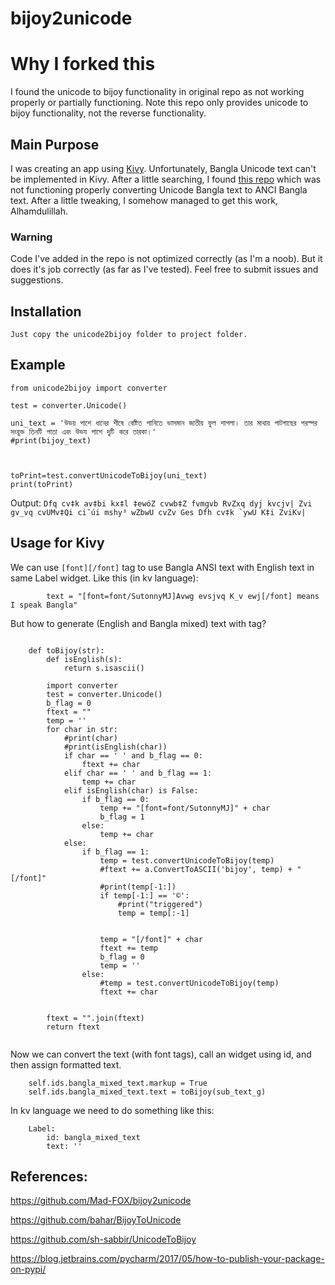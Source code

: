 
# bijoy2unicode

# Why I forked this
I found the unicode to bijoy functionality in original repo as not working properly or partially functioning. Note this repo only provides unicode to bijoy functionality, not the reverse functionality.

## Main Purpose
I was creating an app using [Kivy](https://github.com/kivy/kivy). Unfortunately, Bangla Unicode text can't be implemented in Kivy. After a little searching, I found [this repo](https://github.com/Mad-FOX/bijoy2unicode) which was not functioning properly converting Unicode Bangla text to ANCI Bangla text. After a little tweaking, I somehow managed to get this work, Alhamdulillah.
### Warning
Code I've added in the repo is not optimized correctly (as I'm a noob). But it does it's job correctly (as far as I've tested). Feel free to submit issues and suggestions.



## Installation
    
    Just copy the unicode2bijoy folder to project folder.

## Example
    from unicode2bijoy import converter
    
    test = converter.Unicode()
    
    uni_text = 'উভয় পাশে ধানের শীষে বেষ্টিত পানিতে ভাসমান জাতীয় ফুল শাপলা। তার মাথায় পাটগাছের পরস্পর সংযুক্ত তিনটি পাতা এবং উভয পাশে দুটি করে তারকা।'
    #print(bijoy_text)
 
    

    toPrint=test.convertUnicodeToBijoy(uni_text)
    print(toPrint)
Output:
    ```Dfq cv‡k av‡bi kx‡l ‡ewóZ cvwb‡Z fvmgvb RvZxq dyj kvcjv| Zvi gv_vq cvUMv‡Qi ci¯úi mshy³ wZbwU cvZv Ges Dfh cv‡k `ywU K‡i ZviKv|```


## Usage for Kivy
We can use ```[font][/font]``` tag to use Bangla ANSI text with English text in same Label widget. Like this (in kv language):
``` Label:
        text = "[font=font/SutonnyMJ]Avwg evsjvq K_v ewj[/font] means I speak Bangla"
```

But how to generate (English and Bangla mixed) text with tag?

```

    def toBijoy(str):
        def isEnglish(s):
            return s.isascii()
        
        import converter
        test = converter.Unicode()
        b_flag = 0
        ftext = ""
        temp = ''
        for char in str:
            #print(char)
            #print(isEnglish(char))
            if char == ' ' and b_flag == 0:
                ftext += char
            elif char == ' ' and b_flag == 1:
                temp += char
            elif isEnglish(char) is False:
                if b_flag == 0:
                    temp += "[font=font/SutonnyMJ]" + char
                    b_flag = 1
                else:
                    temp += char
            else:
                if b_flag == 1:
                    temp = test.convertUnicodeToBijoy(temp)
                    #ftext += a.ConvertToASCII('bijoy', temp) + "[/font]"
                    #print(temp[-1:])
                    if temp[-1:] == '©':
                        #print("triggered")
                        temp = temp[:-1]


                    temp = "[/font]" + char
                    ftext += temp
                    b_flag = 0
                    temp = ''
                else:
                    #temp = test.convertUnicodeToBijoy(temp)
                    ftext += char
 

        ftext = "".join(ftext)
        return ftext


```

Now we can convert the text (with font tags), call an widget using id, and then assign formatted text.

```
    self.ids.bangla_mixed_text.markup = True
    self.ids.bangla_mixed_text.text = toBijoy(sub_text_g)
```

In kv language we need to do something like this:
```
    Label:
        id: bangla_mixed_text
        text: ''
```


## References:
https://github.com/Mad-FOX/bijoy2unicode

https://github.com/bahar/BijoyToUnicode

https://github.com/sh-sabbir/UnicodeToBijoy

https://blog.jetbrains.com/pycharm/2017/05/how-to-publish-your-package-on-pypi/
